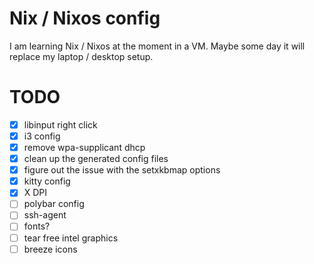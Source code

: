 # Nix / Nixos config

I am learning Nix / Nixos at the moment in a VM.  Maybe some day it will replace my laptop / desktop setup.

# TODO

- [x] libinput right click
- [x] i3 config
- [x] remove wpa-supplicant dhcp
- [x] clean up the generated config files
- [x] figure out the issue with the setxkbmap options
- [x] kitty config
- [x] X DPI
- [ ] polybar config
- [ ] ssh-agent
- [ ] fonts?
- [ ] tear free intel graphics
- [ ] breeze icons
